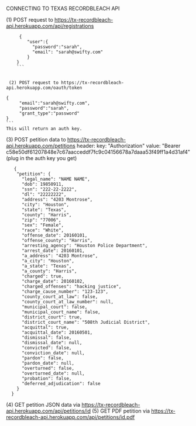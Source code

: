 CONNECTING TO TEXAS RECORDBLEACH API

(1) POST request to https://tx-recordbleach-api.herokuapp.com/api/registrations
```
     {
        "user":{
          "password":"sarah", 
          "email": "sarah@swifty.com"
        }
    }
    ```


 (2) POST request to https://tx-recordbleach-api.herokuapp.com/oauth/token
 ```
    {
         "email":"sarah@swifty.com", 
         "password":"sarah", 
         "grant_type":"password"
    }
    ```
    This will return an auth key.



(3) POST petition data to https://tx-recordbleach-api.herokuapp.com/petitions 
  header: 
    key: "Authorization"
    value: "Bearer c58e50df61207848e7c67aacceddf7fc9c04156678a7daaa53f49ff1a4d31af4" (plug in the auth key you get)
```
   {
    "petition": {
      "legal_name": "NAME NAME",
      "dob": 19850911,
      "ssn": "222-22-2222",
      "dl": "22222222",
      "address": "4203 Montrose",
      "city": "Houston",
      "state": "Texas",
      "county": "Harris",
      "zip": "77006",
      "sex": "Female",
      "race": "White",
      "offense_date": 20160101,
      "offense_county": "Harris",
      "arresting_agency": "Houston Police Department",
      "arrest_date": 20160101,
      "a_address": "4203 Montrose",
      "a_city": "Houston",
      "a_state": "Texas",
      "a_county": "Harris",
      "charged": true,
      "charge_date": 20160102,
      "charged_offenses": "hacking justice",
      "charge_cause_number": "123-123",
      "county_court_at_law": false,
      "county_court_at_law_number": null,
      "municipal_court": false,
      "municipal_court_name": false,
      "district_court": true,
      "district_court_name": "508th Judicial District",
      "acquittal": true,
      "acquittal_date": 20160501,
      "dismissal": false,
      "dismissal_date": null,
      "convicted": false,
      "conviction_date": null,
      "pardon": false,
      "pardon_date": null,
      "overturned": false,
      "overturned_date": null,
      "probation": false,
      "deferred_adjudication": false
    }
  }
```
(4) GET petition JSON data via https://tx-recordbleach-api.herokuapp.com/api/petitions/id
(5) GET PDF petition via https://tx-recordbleach-api.herokuapp.com/api/petitions/id.pdf
